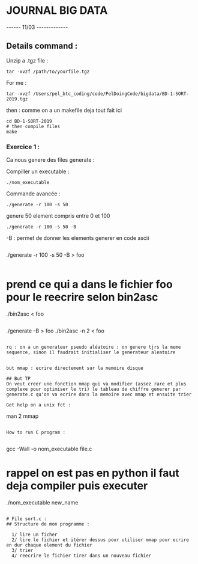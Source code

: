 
# JOURNAL BIG DATA

------ 11/03 -------------

## Details command :

Unzip a .tgz file :
```
tar -xvzf /path/to/yourfile.tgz
```

For me :

```
tar -xvzf /Users/pel_btc_coding/code/PelDoingCode/bigdata/BD-1-SORT-2019.tgz
```

then : comme on a un makefile deja tout fait ici

```
cd BD-1-SORT-2019
# then compile files
make
```

### Exercice 1 :

Ca nous genere des files generate :

Compiller un executable :
```
./nom_executable
```


Commande avancée :
```
./generate -r 100 -s 50
```

genere 50 element compris entre 0 et 100

```
./generate -r 100 -s 50 -B
```

-B : permet de donner les elements generer en code ascii

```
```
./generate -r 100 -s 50 -B > foo
```

```
# prend ce qui a dans le fichier foo pour le reecrire selon bin2asc
./bin2asc < foo
```

```
./generate -B > foo
./bin2asc -n 2 < foo
```

rq : on a un generateur pseudo aléatoire : on genere tjrs la meme sequence, sinon il faudrait initialiser le generateur aleatoire


but mmap : ecrire directement sur la memoire disque

## But TP
On veut creer une fonction mmap qui va modifier (assez rare et plus complexe pour optimiser le tri) le tableau de chiffre generer par generate.c qu'on va ecrire dans la memoire avec mmap et ensuite trier

Get help on a unix fct :
```
man 2 mmap
```

How to run C program :


```
gcc -Wall -o nom_executable file.c
# rappel on est pas en python il faut deja compiler puis executer
./nom_executable new_name
```

# File sort.c :
## Structure de mon programme :

  1/ lire un ficher
  2/ lire le fichier et itérer dessus pour utiliser mmap pour ecrire en dur chaque element du fichier
  3/ trier
  4/ reecrire le fichier tirer dans un nouveau fichier



